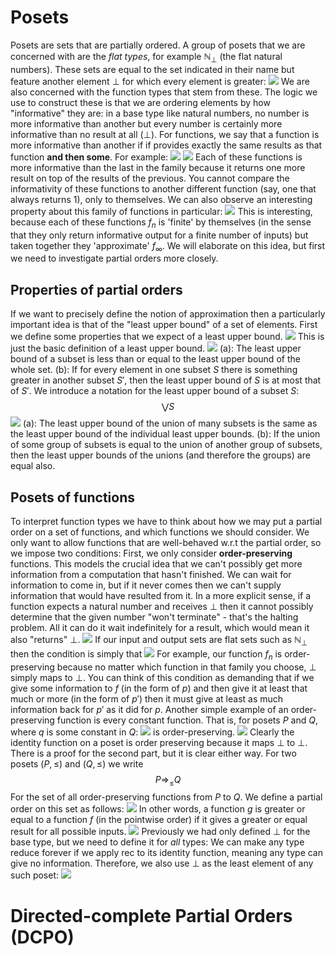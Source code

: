 # Posets
Posets are sets that are partially ordered. A group of posets that we are concerned with are the *flat types*, for example $\mathbb{N}_\bot$ (the flat natural numbers). These sets are equal to the set indicated in their name but feature another element $\bot$ for which every element is greater:
![](Pasted%20image%2020231204134215.png)
We are also concerned with the function types that stem from these. The logic we use to construct these is that we are ordering elements by how "informative" they are: in a base type like natural numbers, no number is more informative than another but every number is certainly more informative than no result at all ($\bot$). For functions, we say that a function is more informative than another if if provides exactly the same results as that function **and then some**. For example:
![](Pasted%20image%2020231204134448.png)
![](Pasted%20image%2020231204134508.png)
Each of these functions is more informative than the last in the family because it returns one more result on top of the results of the previous. You cannot compare the informativity of these functions to another different function (say, one that always returns 1), only to themselves.
We can also observe an interesting property about this family of functions in particular:
![](Pasted%20image%2020231204135252.png)
This is interesting, because each of these functions $f_n$ is 'finite' by themselves (in the sense that they only return informative output for a finite number of inputs) but taken together they 'approximate' $f_\infty$. We will elaborate on this idea, but first we need to investigate partial orders more closely.
## Properties of partial orders
If we want to precisely define the notion of approximation then a particularly important idea is that of the "least upper bound" of a set of elements. First we define some properties that we expect of a least upper bound.
![](Pasted%20image%2020231204140156.png)
This is just the basic definition of a least upper bound.
![](Pasted%20image%2020231204140442.png)
(a): The least upper bound of a subset is less than or equal to the least upper bound of the whole set.
(b): If for every element in one subset $S$ there is something greater in another subset $S'$, then the least upper bound of $S$ is at most that of $S'$.
We introduce a notation for the least upper bound of a subset $S$:
$$\bigvee S$$
![](Pasted%20image%2020231204141141.png)
(a): The least upper bound of the union of many subsets is the same as the least upper bound of the individual least upper bounds.
(b): If the union of some group of subsets is equal to the union of another group of subsets, then the least upper bounds of the unions (and therefore the groups) are equal also.
## Posets of functions
To interpret function types we have to think about how we may put a partial order on a set of functions, and which functions we should consider. We only want to allow functions that are well-behaved w.r.t the partial order, so we impose two conditions:
First, we only consider **order-preserving** functions. This models the crucial idea that we can't possibly get more information from a computation that hasn't finished. We can wait for information to come in, but if it never comes then we can't supply information that would have resulted from it. In a more explicit sense, if a function expects a natural number and receives $\bot$ then it cannot possibly determine that the given number "won't terminate" - that's the halting problem. All it can do it wait indefinitely for a result, which would mean it also "returns" $\bot$. 
![](Pasted%20image%2020231204142418.png)
If our input and output sets are flat sets such as $\mathbb{N}_\bot$ then the condition is simply that
![](Pasted%20image%2020231204142833.png)
For example, our function $f_n$ is order-preserving because no matter which function in that family you choose, $\bot$ simply maps to $\bot$.
You can think of this condition as demanding that if we give some information to $f$ (in the form of $p$) and then give it at least that much or more (in the form of $p'$) then it must give at least as much information back for $p'$ as it did for $p$.
Another simple example of an order-preserving function is every constant function. That is, for posets $P$ and $Q$, where $q$ is some constant in $Q$:
![](Pasted%20image%2020231204143441.png)
is order-preserving.
![](Pasted%20image%2020231204143537.png)
Clearly the identity function on a poset is order preserving because it maps $\bot$ to $\bot$. There is a proof for the second part, but it is clear either way.
For two posets $(P, \leq)$ and $(Q,\leq)$ we write
$$P \Rightarrow_\leq Q$$
For the set of all order-preserving functions from $P$ to $Q$. We define a partial order on this set as follows:
![](Pasted%20image%2020231204144115.png)
In other words, a function $g$ is greater or equal to a function $f$ (in the pointwise order) if it gives a greater or equal result for all possible inputs.
![](Pasted%20image%2020231204145034.png)
Previously we had only defined $\bot$ for the base type, but we need to define it for *all* types: We can make any type reduce forever if we apply rec to its identity function, meaning any type can give no information. Therefore, we also use $\bot$ as the least element of any such poset:
![](Pasted%20image%2020231204150739.png)
# Directed-complete Partial Orders (DCPO)

